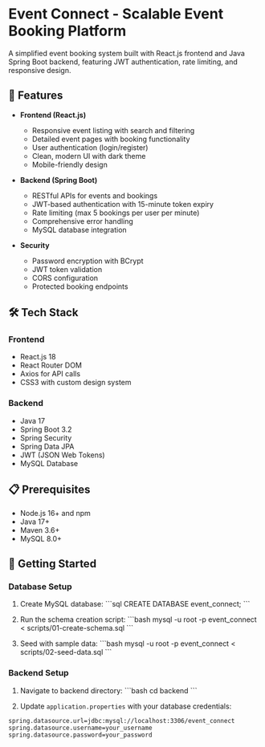 # Event Connect - Scalable Event Booking Platform

A simplified event booking system built with React.js frontend and Java Spring Boot backend, featuring JWT authentication, rate limiting, and responsive design.

## 🚀 Features

- **Frontend (React.js)**
  - Responsive event listing with search and filtering
  - Detailed event pages with booking functionality
  - User authentication (login/register)
  - Clean, modern UI with dark theme
  - Mobile-friendly design

- **Backend (Spring Boot)**
  - RESTful APIs for events and bookings
  - JWT-based authentication with 15-minute token expiry
  - Rate limiting (max 5 bookings per user per minute)
  - Comprehensive error handling
  - MySQL database integration

- **Security**
  - Password encryption with BCrypt
  - JWT token validation
  - CORS configuration
  - Protected booking endpoints

## 🛠 Tech Stack

### Frontend
- React.js 18
- React Router DOM
- Axios for API calls
- CSS3 with custom design system

### Backend
- Java 17
- Spring Boot 3.2
- Spring Security
- Spring Data JPA
- JWT (JSON Web Tokens)
- MySQL Database

## 📋 Prerequisites

- Node.js 16+ and npm
- Java 17+
- Maven 3.6+
- MySQL 8.0+

## 🚀 Getting Started

### Database Setup

1. Create MySQL database:
\`\`\`sql
CREATE DATABASE event_connect;
\`\`\`

2. Run the schema creation script:
\`\`\`bash
mysql -u root -p event_connect < scripts/01-create-schema.sql
\`\`\`

3. Seed with sample data:
\`\`\`bash
mysql -u root -p event_connect < scripts/02-seed-data.sql
\`\`\`

### Backend Setup

1. Navigate to backend directory:
\`\`\`bash
cd backend
\`\`\`

2. Update `application.properties` with your database credentials:
```properties
spring.datasource.url=jdbc:mysql://localhost:3306/event_connect
spring.datasource.username=your_username
spring.datasource.password=your_password
